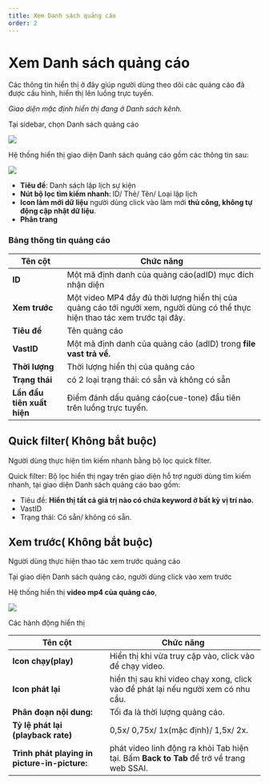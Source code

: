 ```yaml
---
title: Xem Danh sách quảng cáo
order: 2
---
```


# Xem Danh sách quảng cáo

Các thông tin hiển thị ở đây giúp người dùng theo dõi các quảng cáo đã được cấu hình, hiển thị lên luồng trực tuyến.

*Giao diện mặc định hiển thị đang ở Danh sách kênh.*

 Tại sidebar, chọn Danh sách quảng cáo

![](../image/sidebar-ad-list.png)

Hệ thống hiển thị giao diện Danh sách quảng cáo gồm các thông tin sau:

![](../image/ui-ad-list.png)

* **Tiêu đề**: Danh sách lập lịch sự kiện
* **Nút bộ lọc tìm kiếm nhanh**: ID/ Thẻ/ Tên/ Loại lập lịch
* **Icon làm mới dữ liệu** người dùng click vào làm mới **thủ công, không tự động cập nhật dữ liệu**.
* **Phân trang**

### Bảng thông tin quảng cáo

| Tên cột                    | Chức năng                                                                                                                     |
| -------------------------- | ----------------------------------------------------------------------------------------------------------------------------- |
| **ID**                     | Một mã định danh của quảng cáo(adID) mục đích nhận diện                                                                       |
| **Xem trước**              | Một video MP4 đầy đủ thời lượng hiển thị của quảng cáo tới người xem, người dùng có thể thực hiện thao tác xem trước tại đây. |
| **Tiêu đề**                | Tên quảng cáo                                                                                                                 |
| **VastID**                 | Một mã định danh của quảng cáo (adID) trong **file vast trả về.**                                                             |
| **Thời lượng**             | Thời lượng hiển thị của quảng cáo                                                                                             |
| **Trạng thái**             | có 2 loại trạng thái: có sẵn và không có sẵn                                                                                  |
| **Lần đầu tiên xuất hiện** | Điểm đánh dấu quảng cáo(cue-tone) đầu tiên trên luồng trực tuyến.                                                             |


## Quick filter( Không bắt buộc)
Người dùng thực hiện tìm kiếm nhanh bằng bộ lọc quick filter.

Quick filter: Bộ lọc hiển thị ngay trên giao diện hỗ trợ người dùng tìm kiếm nhanh, tại giao diện Danh sách quảng cáo bao gồm:
   * Tiêu đề: **Hiển thị tất cả giá trị nào có chứa keyword ở bất kỳ vị trí nào.**
   * VastID
   * Trạng thái: Có sẵn/ không có sẵn.

## Xem trước( Không bắt buộc)
Người dùng thực hiện thao tác xem trước quảng cáo

Tại giao diện Danh sách quảng cáo, người dùng click vào xem trước

Hệ thống hiển thị **video mp4 của quảng cáo**,

![](../image/ad-preview.png)

Các hành động hiển thị


| Tên cột                                       | Chức năng                                                                                |
| --------------------------------------------- | ---------------------------------------------------------------------------------------- |
| **Icon chạy(play)**                           | Hiển thị khi vừa truy cập vào, click vào để chạy video.                                  |
| **Icon phát lại**                             | hiển thị sau khi video chạy xong, click vào để phát lại nếu người xem có nhu cầu.        |
| **Phân đoạn nội dung:**                       | Tối đa là thời lượng quảng cáo.                                                          |
| **Tỷ lệ phát lại (playback rate)**            | 0,5x/ 0,75x/ 1x(mặc định)/ 1,5x/ 2x.                                                     |
| **Trình phát playing in picture-in-picture:** | phát video linh động ra khỏi Tab hiện tại. Bấm **Back to Tab** để trở về trang web SSAI. |
